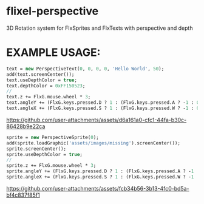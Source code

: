 # flixel-perspective
3D Rotation system for FlxSprites and FlxTexts with perspective and depth

# EXAMPLE USAGE:
```hx
text = new PerspectiveText(0, 0, 0, 0, 'Hello World', 50);
add(text.screenCenter());
text.useDepthColor = true;
text.depthColor = 0xFF150523;
//
text.z += FlxG.mouse.wheel * 3;
text.angleY += (FlxG.keys.pressed.D ? 1 : (FlxG.keys.pressed.A ? -1 : 0));
text.angleX += (FlxG.keys.pressed.S ? 1 : (FlxG.keys.pressed.W ? -1 : 0));
```
https://github.com/user-attachments/assets/d6a161a0-cfc1-44fa-b30c-86428b9e22ca

```hx
sprite = new PerspectiveSprite(0);
add(sprite.loadGraphic('assets/images/missing').screenCenter());
sprite.screenCenter();
sprite.useDepthColor = true;
//
sprite.z += FlxG.mouse.wheel * 3;
sprite.angleY += (FlxG.keys.pressed.D ? 1 : (FlxG.keys.pressed.A ? -1 : 0));
sprite.angleX += (FlxG.keys.pressed.S ? 1 : (FlxG.keys.pressed.W ? -1 : 0));
```
https://github.com/user-attachments/assets/fcb34b56-3b13-4fc0-bd5a-bf4c837f85f1

